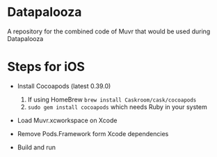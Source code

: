 # Datapalooza
A repository for the combined code of Muvr that would be used during Datapalooza 


# Steps for iOS
- Install Cocoapods (latest 0.39.0)
	1. If using HomeBrew `brew install Caskroom/cask/cocoapods`
	2. `sudo gem install cocoapods` which needs Ruby in your system

- Load Muvr.xcworkspace on Xcode
- Remove Pods.Framework form Xcode dependencies
- Build and run 
